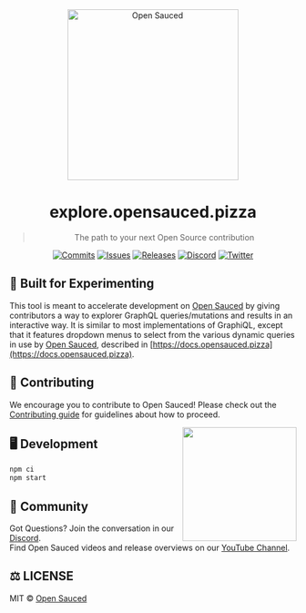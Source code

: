 <div style="text-align: center" align="center">
  <img alt="Open Sauced" src="https://i.ibb.co/7jPXt0Z/logo1-92f1a87f.png" width="300px" />

# explore.opensauced.pizza
> The path to your next Open Source contribution

[![Commits](https://img.shields.io/github/commit-activity/w/open-sauced/explore.opensauced.pizza?style=flat)](https://github.com/open-sauced/explore.opensauced.pizza/pulse)
[![Issues](https://img.shields.io/github/issues/open-sauced/explore.opensauced.pizza.svg?style=flat)](https://github.com/open-sauced/explore.opensauced.pizza/issues)
[![Releases](https://img.shields.io/github/v/release/open-sauced/explore.opensauced.pizza.svg?style=flat)](https://github.com/open-sauced/explore.opensauced.pizza/releases)
[![Discord](https://img.shields.io/discord/714698561081704529.svg?label=&logo=discord&logoColor=ffffff&color=7389D8&labelColor=6A7EC2)](https://discord.gg/U2peSNf23P)
[![Twitter](https://img.shields.io/twitter/follow/saucedopen?label=Follow&style=social)](https://twitter.com/saucedopen)
 
</div>

## 🧪 Built for Experimenting

This tool is meant to accelerate development on [Open Sauced](https://opensauced.pizza) by giving contributors a way to explorer GraphQL queries/mutations and results in an interactive way. It is similar to most implementations of GraphiQL, except that it features dropdown menus to select from the various dynamic queries in use by [Open Sauced](https://opensauced.pizza), described in [https://docs.opensauced.pizza](https://docs.opensauced.pizza).

## 🤝 Contributing

We encourage you to contribute to Open Sauced! Please check out the [Contributing guide](CONTRIBUTING.md) for guidelines about how to proceed.

<img align="right" src="https://i.ibb.co/CJfW18H/ship.gif" width="200"/>

## 🖥️ Development

```sh
npm ci
npm start
```

## 🍕 Community

Got Questions? Join the conversation in our [Discord](https://discord.gg/U2peSNf23P).  
Find Open Sauced videos and release overviews on our [YouTube Channel](https://www.youtube.com/channel/UCklWxKrTti61ZCROE1e5-MQ).

## ⚖️ LICENSE

MIT © [Open Sauced](LICENSE)
